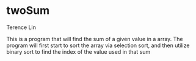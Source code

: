# twoSum
Terence Lin

This is a program that will find the sum of a given value in a array. The program will first start to sort the array via selection sort, and then utilize binary sort
to find the index of the value used in that sum
